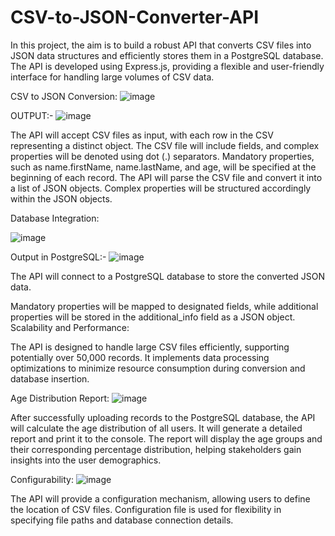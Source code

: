 # CSV-to-JSON-Converter-API
In this project, the aim is to build a robust API that converts CSV files into JSON data structures and efficiently stores them in a PostgreSQL database. The API is developed using Express.js,  providing a flexible and user-friendly interface for handling large volumes of CSV data. 


CSV to JSON Conversion:
![image](https://github.com/Arbazkhan767/CSV-to-JSON-Converter-API/assets/68524549/2f96b401-77de-4774-b714-7417012852a8)

OUTPUT:-
![image](https://github.com/Arbazkhan767/CSV-to-JSON-Converter-API/assets/68524549/ca3d95d6-93be-45a4-a3f3-b3c461a498ae)


The API will accept CSV files as input, with each row in the CSV representing a distinct object.
The CSV file will include fields, and complex properties will be denoted using dot (.) separators.
Mandatory properties, such as name.firstName, name.lastName, and age, will be specified at the beginning of each record.
The API will parse the CSV file and convert it into a list of JSON objects.
Complex properties will be structured accordingly within the JSON objects.



Database Integration:

![image](https://github.com/Arbazkhan767/CSV-to-JSON-Converter-API/assets/68524549/1bb0e0c1-e63a-4dd3-87e2-62d80f1d4cf7)


Output in PostgreSQL:-
![image](https://github.com/Arbazkhan767/CSV-to-JSON-Converter-API/assets/68524549/ee4b0f3b-c940-416c-b644-0f6cc50fe51b)


The API will connect to a PostgreSQL database to store the converted JSON data.

Mandatory properties will be mapped to designated fields, while additional properties will be stored in the additional_info field as a JSON object.
Scalability and Performance:

The API is designed to handle large CSV files efficiently, supporting potentially over 50,000 records.
It implements data processing optimizations to minimize resource consumption during conversion and database insertion.


Age Distribution Report:
![image](https://github.com/Arbazkhan767/CSV-to-JSON-Converter-API/assets/68524549/5b47aa58-d66a-43db-887a-720fda8c6f4b)

After successfully uploading records to the PostgreSQL database, the API will calculate the age distribution of all users.
It will generate a detailed report and print it to the console.
The report will display the age groups and their corresponding percentage distribution, helping stakeholders gain insights into the user demographics.


Configurability:
![image](https://github.com/Arbazkhan767/CSV-to-JSON-Converter-API/assets/68524549/1491ce85-b52f-4ecf-9695-e9c85defd4ef)


The API will provide a configuration mechanism, allowing users to define the location of CSV files.
Configuration file is used for flexibility in specifying file paths and database connection details.
